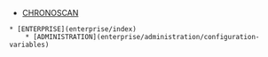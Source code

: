 
* [CHRONOSCAN](/)
<!-- * [DESKTOP](desktop/index) -->
    * [ENTERPRISE](enterprise/index)
        * [ADMINISTRATION](enterprise/administration/configuration-variables)
